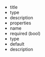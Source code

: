 

- title
- type
- description
- properties
- name
- required (bool)  
- type
- default
- description

